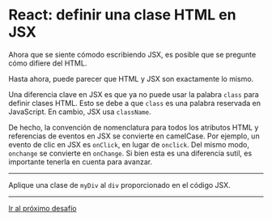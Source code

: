 # React: definir una clase HTML en JSX

Ahora que se siente cómodo escribiendo JSX, es posible que se pregunte cómo difiere del HTML.

Hasta ahora, puede parecer que HTML y JSX son exactamente lo mismo.

Una diferencia clave en JSX es que ya no puede usar la palabra `class` para definir clases HTML. Esto se debe a que `class` es una palabra reservada en JavaScript. En cambio, JSX usa `className`.

De hecho, la convención de nomenclatura para todos los atributos HTML y referencias de eventos en JSX se convierte en camelCase. Por ejemplo, un evento de clic en JSX es `onClick`, en lugar de `onclick`. Del mismo modo, `onchange` se convierte en `onChange`. Si bien esta es una diferencia sutil, es importante tenerla en cuenta para avanzar.

---

Aplique una clase de `myDiv` al `div` proporcionado en el código JSX.

---
[Ir al próximo desafío]()
